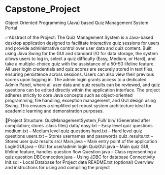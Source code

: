 # Capstone_Project
Object Oriented Programming (Java) based Quiz Management System Portal

✅Abstract of the Project:
The Quiz Management System is a Java-based desktop application designed to facilitate interactive quiz sessions for users and provide administrative control over user data and quiz content. Built using Java Swing for the GUI and standard I/O for data storage, the system allows users to log in, select a quiz difficulty (Easy, Medium, or Hard), and take a multiple-choice quiz with the assistance of a 50-50 lifeline feature.
All user login credentials and quiz scores are securely stored in text files, ensuring persistence across sessions. Users can also view their previous scores upon logging in. The admin login grants access to a dedicated Admin Panel, where all user data and quiz results can be reviewed, and quiz questions can be edited directly within the application interface.
The project adheres strictly to core Java concepts such as object-oriented programming, file handling, exception management, and GUI design using Swing. This ensures a simplified yet robust system architecture ideal for academic learning and demonstration purposes.


📂Project Structure:
QuizManagementSystem_Full/
    bin/
        (Generated after compilation; stores .class files)
    data/
        easy.txt – Easy level quiz questions
        medium.txt – Medium level quiz questions
        hard.txt – Hard level quiz questions
        users.txt – Stores usernames and passwords
        quiz_results.txt – Stores user quiz results
    src/
        Main.java – Main entry point of the application
        LoginGUI.java – GUI for user/admin login
        QuizGUI.java – Main quiz GUI, lifeline feature, handles question flow
        Question.java – Class representing a quiz question
        DBConnection.java - Using JDBC for database Connectivity
        Init.sql - Local Database for Project data
    README.txt (optional)
        Overview and instructions for using and compiling the project
